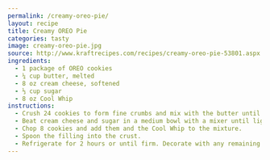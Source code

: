 ```yaml
---
permalink: /creamy-oreo-pie/
layout: recipe
title: Creamy OREO Pie
categories: tasty 
image: creamy-oreo-pie.jpg
source: http://www.kraftrecipes.com/recipes/creamy-oreo-pie-53801.aspx
ingredients:
  - 1 package of OREO cookies
  - ¼ cup butter, melted
  - 8 oz cream cheese, softened
  - ⅓ cup sugar
  - 8 oz Cool Whip
instructions:
  - Crush 24 cookies to form fine crumbs and mix with the butter until blended. Press onto the bottom and up the sides of a 9-inch pie plate. Refrigerate while preparing the filling. (Alternatively, you can use a store-bought OREO pie crust)
  - Beat cream cheese and sugar in a medium bowl with a mixer until light and fluffy.
  - Chop 8 cookies and add them and the Cool Whip to the mixture.
  - Spoon the filling into the crust.
  - Refrigerate for 2 hours or until firm. Decorate with any remaining cookies.
---
```

